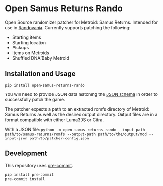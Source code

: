 # Open Samus Returns Rando
Open Source randomizer patcher for Metroid: Samus Returns. Intended for use in [Randovania](https://github.com/randovania).
Currently supports patching the following:
- Starting items
- Starting location
- Pickups
- Items on Metroids
- Shuffled DNA/Baby Metroid

## Installation and Usage
`pip install open-samus-returns-rando`

You will need to provide JSON data matching the [JSON schema](https://github.com/randovania/open-samus-returns-rando/blob/main/src/open_samus_returns_rando/files/schema.json) in order to successfully patch the game.

The patcher expects a path to an extracted romfs directory of Metroid: Samus Returns as well as the desired output directory. Output files are in a format compatible with either Luma3DS or Citra.

With a JSON file:
`python -m open-samus-returns-rando --input-path path/to/samus-returns/romfs --output-path path/to/the/output/mod --input-json path/to/patcher-config.json`

## Development
This repository uses [pre-commit](https://pre-commit.com/). 
```
pip install pre-commit
pre-commit install
```
